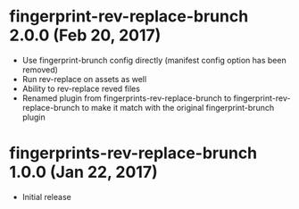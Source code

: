 # fingerprint-rev-replace-brunch 2.0.0 (Feb 20, 2017)
* Use fingerprint-brunch config directly (manifest config option has been removed)
* Run rev-replace on assets as well
* Ability to rev-replace reved files
* Renamed plugin from fingerprints-rev-replace-brunch to fingerprint-rev-replace-brunch to make it match with the original fingerprint-brunch plugin

# fingerprints-rev-replace-brunch 1.0.0 (Jan 22, 2017)
* Initial release
